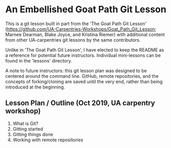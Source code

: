 # An Embellished Goat Path Git Lesson
This is a git lesson built in part from the 'The Goat Path Git Lesson' (https://github.com/UA-Carpentries-Workshops/Goat_Path_Git_Lesson; Marnee Dearman, Blake Joyce, and Kristina Riemer) with additional content from other UA-carpentries git lessons by the same contributors.

Unlike in 'The Goat Path Git Lesson', I have elected to keep the README as a reference for potential future instructors. Individual mini-lessons can be found in the 'lessons' directory.

A note to future instructors: this git lesson plan was designed to be centered around the command line. GitHub, remote repositories, and the concepts of forking/cloning are saved until the very end, rather than being introduced at the beginning.

## Lesson Plan / Outline (Oct 2019, UA carpentry workshop)
1. What is Git?
2. Gitting started
3. Gitting things done
4. Working with remote repositories
